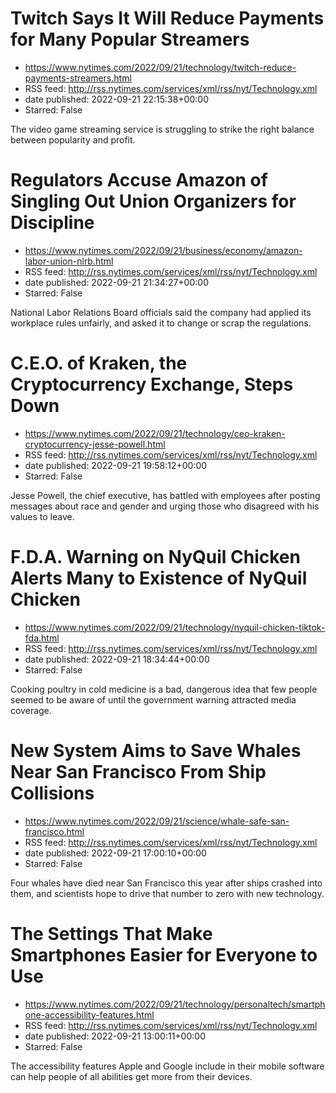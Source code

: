 # Twitch Says It Will Reduce Payments for Many Popular Streamers
 - https://www.nytimes.com/2022/09/21/technology/twitch-reduce-payments-streamers.html
 - RSS feed: http://rss.nytimes.com/services/xml/rss/nyt/Technology.xml
 - date published: 2022-09-21 22:15:38+00:00
 - Starred: False

The video game streaming service is struggling to strike the right balance between popularity and profit.

# Regulators Accuse Amazon of Singling Out Union Organizers for Discipline
 - https://www.nytimes.com/2022/09/21/business/economy/amazon-labor-union-nlrb.html
 - RSS feed: http://rss.nytimes.com/services/xml/rss/nyt/Technology.xml
 - date published: 2022-09-21 21:34:27+00:00
 - Starred: False

National Labor Relations Board officials said the company had applied its workplace rules unfairly, and asked it to change or scrap the regulations.

# C.E.O. of Kraken, the Cryptocurrency Exchange, Steps Down
 - https://www.nytimes.com/2022/09/21/technology/ceo-kraken-cryptocurrency-jesse-powell.html
 - RSS feed: http://rss.nytimes.com/services/xml/rss/nyt/Technology.xml
 - date published: 2022-09-21 19:58:12+00:00
 - Starred: False

Jesse Powell, the chief executive, has battled with employees after posting messages about race and gender and urging those who disagreed with his values to leave.

# F.D.A. Warning on NyQuil Chicken Alerts Many to Existence of NyQuil Chicken
 - https://www.nytimes.com/2022/09/21/technology/nyquil-chicken-tiktok-fda.html
 - RSS feed: http://rss.nytimes.com/services/xml/rss/nyt/Technology.xml
 - date published: 2022-09-21 18:34:44+00:00
 - Starred: False

Cooking poultry in cold medicine is a bad, dangerous idea that few people seemed to be aware of until the government warning attracted media coverage.

# New System Aims to Save Whales Near San Francisco From Ship Collisions
 - https://www.nytimes.com/2022/09/21/science/whale-safe-san-francisco.html
 - RSS feed: http://rss.nytimes.com/services/xml/rss/nyt/Technology.xml
 - date published: 2022-09-21 17:00:10+00:00
 - Starred: False

Four whales have died near San Francisco this year after ships crashed into them, and scientists hope to drive that number to zero with new technology.

# The Settings That Make Smartphones Easier for Everyone to Use
 - https://www.nytimes.com/2022/09/21/technology/personaltech/smartphone-accessibility-features.html
 - RSS feed: http://rss.nytimes.com/services/xml/rss/nyt/Technology.xml
 - date published: 2022-09-21 13:00:11+00:00
 - Starred: False

The accessibility features Apple and Google include in their mobile software can help people of all abilities get more from their devices.
